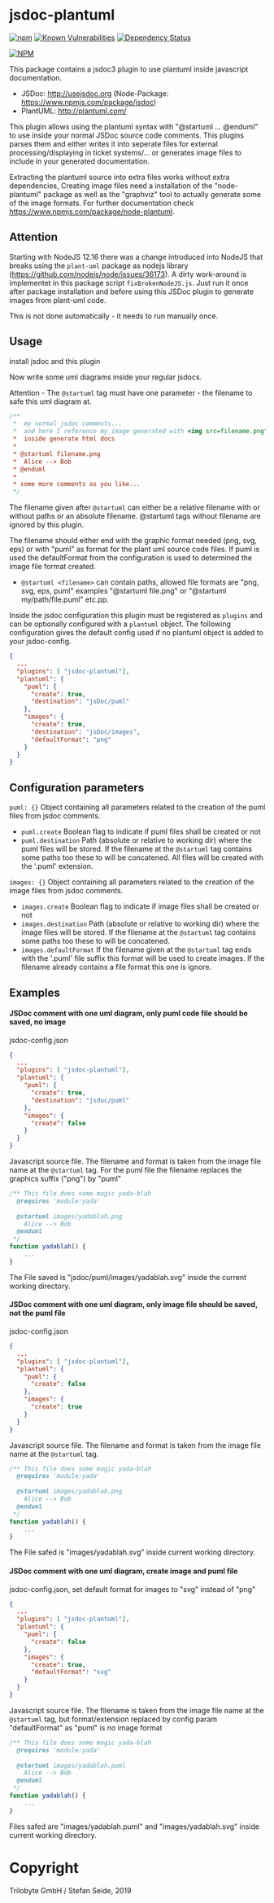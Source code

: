 # jsdoc-plantuml

[![npm](https://img.shields.io/npm/v/jsdoc-plantuml.svg)](https://www.npmjs.com/package/jsdoc-plantuml)
[![Known Vulnerabilities](https://snyk.io/test/github/trilobyte-berlin/jsdoc-plantuml/badge.svg)](https://snyk.io/test/github/trilobyte-berlin/jsdoc-plantuml)
[![Dependency Status](https://david-dm.org/trilobyte-berlin/jsdoc-plantuml.svg)](https://david-dm.org/trilobyte-berlin/jsdoc-plantuml)

[![NPM](https://nodei.co/npm/jsdoc-plantuml.png?downloads=true&stars=true)](https://nodei.co/npm/jsdoc-plantuml/)

This package contains a jsdoc3 plugin to use plantuml inside javascript documentation.

* JSDoc: http://usejsdoc.org (Node-Package: https://www.npmjs.com/package/jsdoc) 
* PlantUML: http://plantuml.com/

This plugin allows using the plantuml syntax with "@startuml ... @enduml" to use inside
your normal JSDoc source code comments. This plugins parses them and either writes it 
into seperate files for external processing/displaying in ticket systems/... or 
generates image files to include in your generated documentation.

Extracting the plantuml source into extra files works without extra dependencies,
Creating image files need a installation of the "node-plantuml" package as well as the
"graphviz" tool to actually generate some of the image formats. For further documentation check
https://www.npmjs.com/package/node-plantuml.

## Attention

Starting with NodeJS 12.16 there was a change introduced into NodeJS that breaks using 
the `plant-uml` package as nodejs library (https://github.com/nodejs/node/issues/36173).
A dirty work-around is implementet in this package script `fixBrokenNodeJS.js`.
Just run it once after package installation and before using this JSDoc plugin to generate
images from plant-uml code.

This is not done automatically - it needs to run manually once.
 
## Usage

install jsdoc and this plugin

Now write some uml diagrams inside your regular jsdocs. 

Attention - The `@startuml` tag must have one parameter - the filename to safe this uml diagram at.
```js
/**
 *  my normal jsdoc comments...
 *  and here I reference my image generated with <img src=filename.png">
 *  inside generate html docs
 *
 * @startuml filename.png
 *  Alice --> Bob
 * @enduml
 *
 * some more comments as you like...
 */
```

The filename given after `@startuml` can either be a relative filename with or without paths or
an absolute filename. @startuml tags without filename are ignored by this plugin.

The filename should either end with the graphic format needed (png, svg, eps) or with "puml"
as format for the plant uml source code files. If puml is used the defaultFormat from the
configuration is used to determined the image file format created.

* `@startuml <filename>` can contain paths, allowed file formats are "png, svg, eps, puml" 
  examples "@startuml file.png" or "@startuml my/path/file.puml" etc.pp.

Inside the jsdoc configuration this plugin must be registered as `plugins` and can be optionally
configured with a `plantuml` object. The following configuration gives the default config used
if no plantuml object is added to your jsdoc-config.

```json
{
  ...
  "plugins": [ "jsdoc-plantuml"],
  "plantuml": {
    "puml": {
      "create": true,
      "destination": "jsDoc/puml"
    },
    "images": {
      "create": true,
      "destination": "jsDoc/images",
      "defaultFormat": "png"
    }
  }
}
```
## Configuration parameters

`puml: {}` Object containing all parameters related to the creation of the puml files from jsdoc
comments.
* `puml.create` Boolean flag to indicate if puml files shall be created or not
* `puml.destination` Path (absolute or relative to working dir) where the  puml files will
be stored. If the filename at the `@startuml` tag contains some paths too these to will
be concatened. All files will be created with the '.puml' extension.

`images: {}` Object containing all parameters related to the creation of the image files from 
jsdoc comments.
* `images.create` Boolean flag to indicate if image files shall be created or not
* `images.destination` Path (absolute or relative to working dir) where the image files will
be stored. If the filename at the `@startuml` tag contains some paths too these to will
be concatened.
* `images.defaultFormat` If the filename given at the `@startuml` tag ends with the '.puml'
 file suffix this format will be used to create images. If the filename already contains a file format
 this one is ignore.
 
## Examples

#### JSDoc comment with one uml diagram, only puml code file should be saved, no image

jsdoc-config.json
```json
{
  ...
  "plugins": [ "jsdoc-plantuml"],
  "plantuml": {
    "puml": {
      "create": true,
      "destination": "jsdoc/puml"
    },
    "images": {
      "create": false
    }
  }
}
```   

Javascript source file. The filename and format is taken from the image file name
at the `@startuml` tag. For the puml file the filename replaces the graphics suffix ("png") by "puml"

```js
/** This file does some magic yada-blah
  @requires 'module:yada'
  
  @startuml images/yadablah.png
    Alice --> Bob
  @enduml
 */
function yadablah() {
    ...
}
```
The File saved is "jsdoc/puml/images/yadablah.svg" inside the current working directory.


#### JSDoc comment with one uml diagram, only image file should be saved, not the puml file

jsdoc-config.json
```json
{
  ...
  "plugins": [ "jsdoc-plantuml"],
  "plantuml": {
    "puml": {
      "create": false
    },
    "images": {
      "create": true
    }
  }
}
```   

Javascript source file. The filename and format is taken from the image file name
at the `@startuml` tag.

```js
/** This file does some magic yada-blah
  @requires 'module:yada'
  
  @startuml images/yadablah.png
    Alice --> Bob
  @enduml
 */
function yadablah() {
    ...
}
```
The File safed is "images/yadablah.svg" inside current working directory.

#### JSDoc comment with one uml diagram, create image and puml file

jsdoc-config.json, set default format for images to "svg" instead of "png"
```json
{
  ...
  "plugins": [ "jsdoc-plantuml"],
  "plantuml": {
    "puml": {
      "create": false
    },
    "images": {
      "create": true,
      "defaultFormat": "svg"
    }
  }
}
```   

Javascript source file. The filename is taken from the image file name at the `@startuml` tag,
but format/extension replaced by config param "defaultFormat" as "puml" is no image format

```js
/** This file does some magic yada-blah
  @requires 'module:yada'
  
  @startuml images/yadablah.puml
    Alice --> Bob
  @enduml
 */
function yadablah() {
    ...
}
```

Files safed are "images/yadablah.puml" and "images/yadablah.svg" inside current working directory.


# Copyright
Trilobyte GmbH / Stefan Seide, 2019
